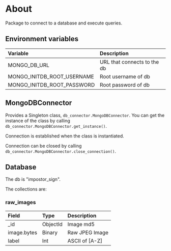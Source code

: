 # About

Package to connect to a database and execute queries.

## Environment variables

| Variable                   | Description                 |
| :------------------------- | :-------------------------- |
| MONGO_DB_URL               | URL that connects to the db |
| MONGO_INITDB_ROOT_USERNAME | Root username of db         |
| MONGO_INITDB_ROOT_PASSWORD | Root password of db         |

## MongoDBConnector

Provides a Singleton class, `db_connector.MongoDBConnector`.
You can get the instance of the class by calling `db_connector.MongoDBConnector.get_instance()`.

Connection is established when the class is instantiated.

Connection can be closed by calling `db_connector.MongoDBConnector.close_connection()`.

## Database

The db is "impostor_sign".

The collections are:

### raw_images

| Field       | Type     | Description    |
| :---------- | :------- | :------------- |
| _id         | ObjectId | Image md5      |
| image.bytes | Binary   | Raw JPEG Image |
| label       | Int      | ASCII of [A-Z] |
